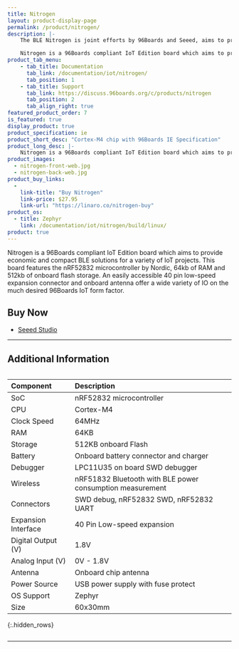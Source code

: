 ```yaml
---
title: Nitrogen
layout: product-display-page
permalink: /product/nitrogen/
description: |-
    The BLE Nitrogen is joint efforts by 96Boards and Seeed, aims to provide economic and compact  BLE solutions for IoT projects.

    Nitrogen is a 96Boards compliant IoT Edition board which aims to provide economic and compact BLE solutions for a variety of IoT projects. This board features the nRF52832 microcontroller by Nordic, 64kb of RAM and 512kb of onboard flash storage. An easily accessible 40 pin low-speed expansion connector and onboard antenna offer a wide variety of IO on the much desired 96Boards IoT form factor.
product_tab_menu:
    - tab_title: Documentation
      tab_link: /documentation/iot/nitrogen/
      tab_position: 1
    - tab_title: Support
      tab_link: https://discuss.96boards.org/c/products/nitrogen
      tab_position: 2
      tab_align_right: true
featured_product_order: 7
is_featured: true
display_product: true
product_specification: ie
product_short_desc: "Cortex-M4 chip with 96Boards IE Specification"
product_long_desc: |-
    Nitrogen is a 96Boards compliant IoT Edition board which aims to provide economic and compact BLE solutions for a variety of IoT projects. This board features the nRF52832 microcontroller by Nordic, 64kb of RAM and 512kb of onboard flash storage. An easily accessible 40 pin low-speed expansion connector and onboard antenna offer a wide variety of IO on the much desired 96Boards IoT form factor.
product_images:
  - nitrogen-front-web.jpg
  - nitrogen-back-web.jpg
product_buy_links:
  -
    link-title: "Buy Nitrogen"
    link-price: $27.95
    link-url: "https://linaro.co/nitrogen-buy"
product_os:
  - title: Zephyr
    link: /documentation/iot/nitrogen/build/linux/
product: true
---
```

Nitrogen is a 96Boards compliant IoT Edition board which aims to provide economic and compact BLE solutions for a variety of IoT projects. This board features the nRF52832 microcontroller by Nordic, 64kb of RAM and 512kb of onboard flash storage. An easily accessible 40 pin low-speed expansion connector and onboard antenna offer a wide variety of IO on the much desired 96Boards IoT form factor.

## Buy Now

- [Seeed Studio](https://www.seeedstudio.com/BLE-Nitrogen-p-2711.html?gclid=EAIaIQobChMIhKu_ztr81AIVQiWBCh1zjghZEAAYASAAEgIKZPD_BwE)

***

## Additional Information
<div style="overflow-x:scroll;" markdown="1">


|   Component          |   Description                                                                                    |
|:---------------------|:-------------------------------------------------------------------------------------------------|
|  SoC                 | nRF52832 microcontroller                                                                         |
|  CPU                 | Cortex-M4                                                                                        |
|  Clock Speed         | 64MHz                                                                                            |
|  RAM                 | 64KB                                                                                             |
|  Storage             | 512KB onboard Flash                                                                              |
|  Battery             | Onboard battery connector and charger                                                            |
|  Debugger            | LPC11U35 on board SWD debugger                                                                   |
|  Wireless            | nRF51832 Bluetooth with BLE power consumption measurement                                        |
|  Connectors          | SWD debug, nRF52832 SWD, nRF52832 UART                                                           |
|  Expansion Interface | 40 Pin Low-speed expansion                                                                       |
|  Digital Output (V)  | 1.8V                                                                                             |
|  Analog Input (V)    | 0V - 1.8V                                                                                        |
|  Antenna             | Onboard chip antenna                                                                             |
|  Power Source        | USB power supply with fuse protect                                                               |
|  OS Support          | Zephyr                                                                                           |
|  Size                | 60x30mm                                                                                          |
{:.hidden_rows}

</div>

***
